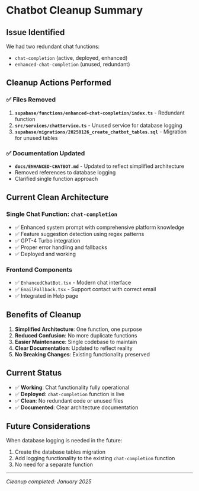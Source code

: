 # Chatbot Cleanup Summary

## Issue Identified
We had two redundant chat functions:
- `chat-completion` (active, deployed, enhanced)
- `enhanced-chat-completion` (unused, redundant)

## Cleanup Actions Performed

### ✅ Files Removed
1. **`supabase/functions/enhanced-chat-completion/index.ts`** - Redundant function
2. **`src/services/chatService.ts`** - Unused service for database logging
3. **`supabase/migrations/20250126_create_chatbot_tables.sql`** - Migration for unused tables

### ✅ Documentation Updated
- **`docs/ENHANCED-CHATBOT.md`** - Updated to reflect simplified architecture
- Removed references to database logging
- Clarified single function approach

## Current Clean Architecture

### Single Chat Function: `chat-completion`
- ✅ Enhanced system prompt with comprehensive platform knowledge
- ✅ Feature suggestion detection using regex patterns
- ✅ GPT-4 Turbo integration
- ✅ Proper error handling and fallbacks
- ✅ Deployed and working

### Frontend Components
- ✅ `EnhancedChatBot.tsx` - Modern chat interface
- ✅ `EmailFallback.tsx` - Support contact with correct email
- ✅ Integrated in Help page

## Benefits of Cleanup

1. **Simplified Architecture**: One function, one purpose
2. **Reduced Confusion**: No more duplicate functions
3. **Easier Maintenance**: Single codebase to maintain
4. **Clear Documentation**: Updated to reflect reality
5. **No Breaking Changes**: Existing functionality preserved

## Current Status

- ✅ **Working**: Chat functionality fully operational
- ✅ **Deployed**: `chat-completion` function is live
- ✅ **Clean**: No redundant code or unused files
- ✅ **Documented**: Clear architecture documentation

## Future Considerations

When database logging is needed in the future:
1. Create the database tables migration
2. Add logging functionality to the existing `chat-completion` function
3. No need for a separate function

---

*Cleanup completed: January 2025* 